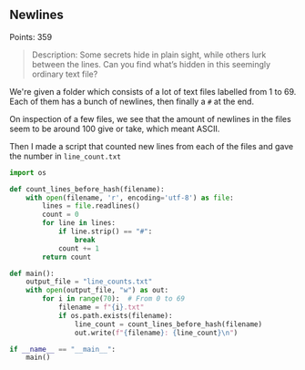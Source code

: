 ## Newlines

Points: 359

> Description: Some secrets hide in plain sight, while others lurk between the lines. Can you find what’s hidden in this seemingly ordinary text file?

We're given a folder which consists of a lot of text files labelled from 1 to 69. Each of them has a bunch of newlines, then finally a `#` at the end.

On inspection of a few files, we see that the amount of newlines in the files seem to be around 100 give or take, which meant ASCII. 

Then I made a script that counted new lines from each of the files and gave the number in `line_count.txt`

```python
import os

def count_lines_before_hash(filename):
    with open(filename, 'r', encoding='utf-8') as file:
        lines = file.readlines()
        count = 0
        for line in lines:
            if line.strip() == "#":
                break
            count += 1
        return count

def main():
    output_file = "line_counts.txt"
    with open(output_file, "w") as out:
        for i in range(70):  # From 0 to 69
            filename = f"{i}.txt"
            if os.path.exists(filename):
                line_count = count_lines_before_hash(filename)
                out.write(f"{filename}: {line_count}\n")

if __name__ == "__main__":
    main()

```

